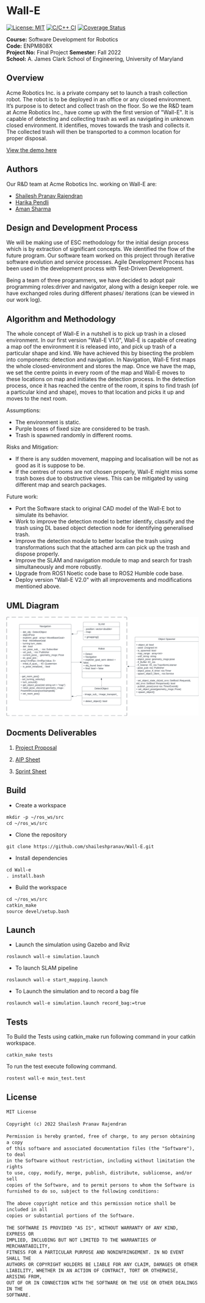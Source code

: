 # Wall-E

[![License: MIT](https://img.shields.io/badge/License-MIT-green.svg)](https://opensource.org/licenses/MIT)
[![C/C++ CI](https://github.com/shaileshpranav/Wall-E/actions/workflows/CI.yml/badge.svg)](https://github.com/shaileshpranav/Wall-E/actions/workflows/CI.yml)
[![Coverage Status](https://coveralls.io/repos/github/shaileshpranav/Wall-E/badge.svg?branch=main)](https://coveralls.io/github/shaileshpranav/Wall-E?branch=main)

**Course:** Software Development for Robotics  
**Code:** ENPM808X  
**Project No:** Final Project
**Semester:** Fall 2022  
**School:** A. James Clark School of Engineering, University of Maryland  

## Overview

Acme Robotics Inc. is a private company set to launch a trash collection robot. The robot is to be deployed in an office or any closed environment. It’s purpose is to detect and collect trash on the floor. So we the R&D team at Acme Robotics Inc., have come up with the first version of "Wall-E". It is capable of detecting and collecting trash as well as navigating in unknown closed environment. It identifies, moves towards the trash and collects it. The collected trash will then be transported to a common location for proper disposal.

[View the demo here](https://www.youtube.com/watch?v=LrZ1n-DFPSo&t=39s)
## Authors

Our R&D team at Acme Robotics Inc. working on Wall-E are:
- [Shailesh Pranav Rajendran](https://github.com/shaileshpranav)
- [Harika Pendli](https://github.com/)
- [Aman Sharma](https://github.com/amancodeblast)

## Design and Development Process

We will be making use of ESC methodology for the initial design process which is by extraction of significant concepts. We identified the flow of the future program. Our software team worked on this project through iterative software evolution and service processes. Agile Development Process has been used in the development process with Test-Driven Development. 

Being a team of three programmers, we have decided to adopt pair programming roles:driver and navigator, along with a design keeper role. we have exchanged roles during different phases/ iterations (can be viewed in our work log).

## Algorithm and Methodology 

The whole concept of Wall-E in a nutshell is to  pick up trash in a closed environment. In our first version "Wall-E V1.0", Wall-E is capable of creating a map oof the environment it is released into, and pick up trash of a particular shape and kind. We have achieved this by bisecting the problem into components: detection and navigation. In Navigation, Wall-E first maps the whole closed-environment and stores the map. Once we have the map, we set the centre points in every room of the map and Wall-E moves to these locations on map and initiates the detection process. In the detection process, once it has reached the centre of the room, it spins to find trash (of a particular kind and shape), moves to that location and picks it up and moves to the next room. 

Assumptions:
* The environment is static. 
* Purple boxes of fixed size are considered to be trash.
* Trash is spawned randomly in different rooms.

Risks and Mitigation:
* If there is any sudden movement, mapping and localisation will be not as good as it is suppose to be.
* If the centres of rooms are not chosen properly, Wall-E might miss some trash boxes due to obstructive views. This can be mitigated by using different map and search packages.

Future work:

* Port the Software stack to original CAD model of the Wall-E bot to simulate its behavior.
* Work to improve the detection model to better identify, classify and the trash using DL based object detection node for identifying generalised trash.
* Improve the detection module to better localise the trash using transformations such that the attached arm can pick up the trash and dispose properly. 
* Improve the SLAM and navigation module to map and search for trash simultaneously and more robustly.
* Upgrade from ROS1 Noetic code base to ROS2 Humble code base.
* Deploy version "Wall-E V2.0" with all improvements and modifications mentioned above.

## UML Diagram
![UML Initial](UML/FInal/UML_Final.png)

## Docments Deliverables
1. [Project Proposal](assests/Final_808X_proposal.pdf)

2. [AIP Sheet](https://docs.google.com/spreadsheets/d/1XeTO0CUpv6UCy624VYsgb07ksButBDdTZqp0TRLlJ4I/edit?usp=sharing) 

3. [Sprint Sheet](https://docs.google.com/document/d/11cLR52aRCAyYz1M3-HGVqCmaej5kUB9rt5mzMqc03yA/edit?usp=sharing)



## Build
- Create a workspace
```
mkdir -p ~/ros_ws/src
cd ~/ros_ws/src
```
- Clone the repository
```
git clone https://github.com/shaileshpranav/Wall-E.git
```
- Install dependencies
```
cd Wall-e
. install.bash
```
- Build the workspace
```
cd ~/ros_ws/src
catkin_make
source devel/setup.bash
```

## Launch
- Launch the simulation using Gazebo and Rviz
```
roslaunch wall-e simulation.launch
```

- To launch SLAM pipeline
```
roslaunch wall-e start_mapping.launch
```

- To Launch the simulation and to record a bag file 
```
roslaunch wall-e simulation.launch record_bag:=true
```

## Tests
To Build the Tests using catkin_make run following command in your catkin workspace.
```
catkin_make tests
```

To run the test execute following command.
```
rostest wall-e main_test.test
```

## License
```
MIT License

Copyright (c) 2022 Shailesh Pranav Rajendran

Permission is hereby granted, free of charge, to any person obtaining a copy
of this software and associated documentation files (the "Software"), to deal
in the Software without restriction, including without limitation the rights
to use, copy, modify, merge, publish, distribute, sublicense, and/or sell
copies of the Software, and to permit persons to whom the Software is
furnished to do so, subject to the following conditions:

The above copyright notice and this permission notice shall be included in all
copies or substantial portions of the Software.

THE SOFTWARE IS PROVIDED "AS IS", WITHOUT WARRANTY OF ANY KIND, EXPRESS OR
IMPLIED, INCLUDING BUT NOT LIMITED TO THE WARRANTIES OF MERCHANTABILITY,
FITNESS FOR A PARTICULAR PURPOSE AND NONINFRINGEMENT. IN NO EVENT SHALL THE
AUTHORS OR COPYRIGHT HOLDERS BE LIABLE FOR ANY CLAIM, DAMAGES OR OTHER
LIABILITY, WHETHER IN AN ACTION OF CONTRACT, TORT OR OTHERWISE, ARISING FROM,
OUT OF OR IN CONNECTION WITH THE SOFTWARE OR THE USE OR OTHER DEALINGS IN THE
SOFTWARE.
```
